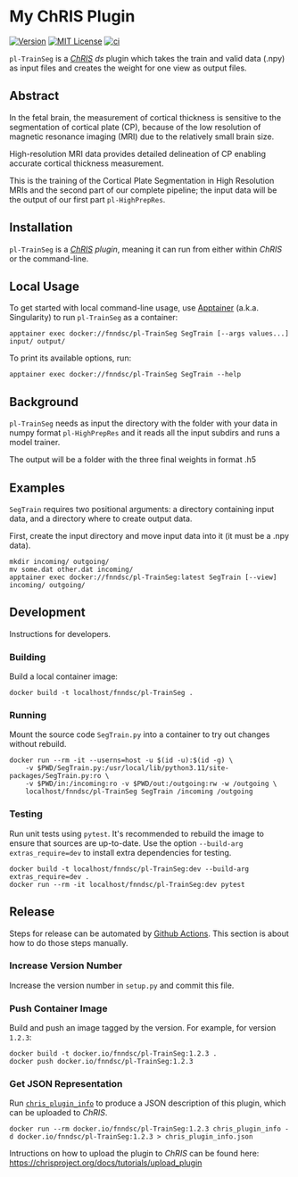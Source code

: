 # My ChRIS Plugin

[![Version](https://img.shields.io/docker/v/fnndsc/pl-TrainSeg?sort=semver)](https://hub.docker.com/r/fnndsc/pl-TrainSeg)
[![MIT License](https://img.shields.io/github/license/fnndsc/pl-TrainSeg)](https://github.com/FNNDSC/pl-TrainSeg/blob/main/LICENSE)
[![ci](https://github.com/FNNDSC/pl-TrainSeg/actions/workflows/ci.yml/badge.svg)](https://github.com/FNNDSC/pl-TrainSeg/actions/workflows/ci.yml)

`pl-TrainSeg` is a [_ChRIS_](https://chrisproject.org/)
_ds_ plugin which takes the train and valid data (.npy) as input files and
creates the weight for one view as output files.

## Abstract
In the fetal brain, the measurement of cortical thickness is sensitive to the segmentation of cortical plate (CP), because of the low resolution of magnetic resonance imaging (MRI) due to the relatively small brain size. 

High-resolution MRI data provides detailed delineation of CP enabling accurate cortical thickness measurement. 

This is the training of the Cortical Plate Segmentation in High Resolution MRIs and the second part of our complete pipeline; the input data will be the output of our first part `pl-HighPrepRes`.


## Installation

`pl-TrainSeg` is a _[ChRIS](https://chrisproject.org/) plugin_, meaning it can
run from either within _ChRIS_ or the command-line.

## Local Usage

To get started with local command-line usage, use [Apptainer](https://apptainer.org/)
(a.k.a. Singularity) to run `pl-TrainSeg` as a container:

```shell
apptainer exec docker://fnndsc/pl-TrainSeg SegTrain [--args values...] input/ output/
```

To print its available options, run:

```shell
apptainer exec docker://fnndsc/pl-TrainSeg SegTrain --help
```

## Background

`pl-TrainSeg` needs as input the directory with the folder with your data in numpy format `pl-HighPrepRes` and it reads all the input subdirs and runs a model trainer.

The output will be a folder with the three final weights in format .h5

## Examples

`SegTrain` requires two positional arguments: a directory containing
input data, and a directory where to create output data.

First, create the input directory and move input data into it (it must be a .npy data).

```shell
mkdir incoming/ outgoing/
mv some.dat other.dat incoming/
apptainer exec docker://fnndsc/pl-TrainSeg:latest SegTrain [--view] incoming/ outgoing/
```

## Development

Instructions for developers.

### Building

Build a local container image:

```shell
docker build -t localhost/fnndsc/pl-TrainSeg .
```

### Running

Mount the source code `SegTrain.py` into a container to try out changes without rebuild.

```shell
docker run --rm -it --userns=host -u $(id -u):$(id -g) \
    -v $PWD/SegTrain.py:/usr/local/lib/python3.11/site-packages/SegTrain.py:ro \
    -v $PWD/in:/incoming:ro -v $PWD/out:/outgoing:rw -w /outgoing \
    localhost/fnndsc/pl-TrainSeg SegTrain /incoming /outgoing
```

### Testing

Run unit tests using `pytest`.
It's recommended to rebuild the image to ensure that sources are up-to-date.
Use the option `--build-arg extras_require=dev` to install extra dependencies for testing.

```shell
docker build -t localhost/fnndsc/pl-TrainSeg:dev --build-arg extras_require=dev .
docker run --rm -it localhost/fnndsc/pl-TrainSeg:dev pytest
```

## Release

Steps for release can be automated by [Github Actions](.github/workflows/ci.yml).
This section is about how to do those steps manually.

### Increase Version Number

Increase the version number in `setup.py` and commit this file.

### Push Container Image

Build and push an image tagged by the version. For example, for version `1.2.3`:

```
docker build -t docker.io/fnndsc/pl-TrainSeg:1.2.3 .
docker push docker.io/fnndsc/pl-TrainSeg:1.2.3
```

### Get JSON Representation

Run [`chris_plugin_info`](https://github.com/FNNDSC/chris_plugin#usage)
to produce a JSON description of this plugin, which can be uploaded to _ChRIS_.

```shell
docker run --rm docker.io/fnndsc/pl-TrainSeg:1.2.3 chris_plugin_info -d docker.io/fnndsc/pl-TrainSeg:1.2.3 > chris_plugin_info.json
```

Intructions on how to upload the plugin to _ChRIS_ can be found here:
https://chrisproject.org/docs/tutorials/upload_plugin

